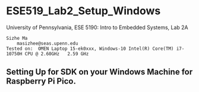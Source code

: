 # ESE519_Lab2_Setup_Windows
University of Pennsylvania, ESE 5190: Intro to Embedded Systems, Lab 2A

    Sizhe Ma
        masizhee@seas.upenn.edu
    Tested on:  OMEN Laptop 15-ek0xxx, Windows-10 Intel(R) Core(TM) i7-10750H CPU @ 2.60GHz   2.59 GHz
## Setting Up for SDK on your Windows Machine for Raspberry Pi Pico.
